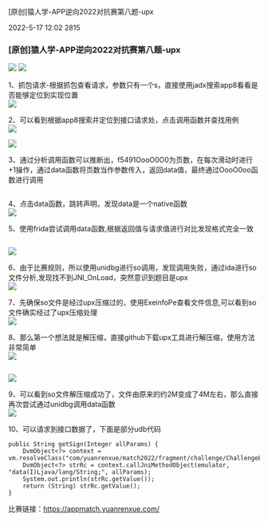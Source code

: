 \[原创\]猿人学-APP逆向2022对抗赛第八题-upx

2022-5-17 12:02 2815

### \[原创\]猿人学-APP逆向2022对抗赛第八题-upx

![](https://passport.kanxue.com/pc/view/img/star.gif)
![](https://passport.kanxue.com/pc/view/img/star.gif)

1、抓包请求-根据抓包查看请求，参数只有一个s，直接使用jadx搜索app8看看是否能够定位到实现位置  
![](https://bbs.pediy.com/upload/attach/202205/947138_ZXNPEDMYGMH5Y35.png)
  
2、可以看到根据app8搜索并定位到接口请求处，点击调用函数并查找用例  
![](https://bbs.pediy.com/upload/attach/202205/947138_SFVD2ZT2JGZ9CND.png)
  
![](https://bbs.pediy.com/upload/attach/202205/947138_AUU965RUKPAH3NP.png)
  
3、通过分析调用函数可以推断出，f5491OooO0O0为页数，在每次滑动时进行+1操作，通过data函数将页数当作参数传入，返回data值，最终通过OooO0oo函数进行调用

```

```

4、点击data函数，跳转声明，发现data是一个native函数  
![](https://bbs.pediy.com/upload/attach/202205/947138_3Z4V7TNCPNWASGU.png)
  
5、使用frida尝试调用data函数,根据返回值与请求值进行对比发现格式完全一致

```

```

![](https://bbs.pediy.com/upload/attach/202205/947138_WBBBFU7ANPYBXEU.png)
  
6、由于比赛规则，所以使用unidbg进行so调用，发现调用失败，通过ida进行so文件分析,发现找不到JNI\_OnLoad，突然意识到题目是upx  
![](https://bbs.pediy.com/upload/attach/202205/947138_N8MGYDUZBQUN4GM.png)
  
7、先确保so文件是经过upx压缩过的，使用ExeinfoPe查看文件信息,可以看到so文件确实经过了upx压缩处理  
![](https://bbs.pediy.com/upload/attach/202205/947138_UCNVMKMEH7AB5AJ.png)
  
8、那么第一个想法就是解压缩，直接github下载upx工具进行解压缩，使用方法非常简单  
![](https://bbs.pediy.com/upload/attach/202205/947138_QUNDVN433MRN8HY.png)

```

```

![](https://bbs.pediy.com/upload/attach/202205/947138_WFDYQ8NJ87BF3SJ.png)
  
9、可以看到so文件解压缩成功了，文件由原来的约2M变成了4M左右，那么直接再次尝试通过unidbg调用data函数  
![](https://bbs.pediy.com/upload/attach/202205/947138_CNT475D3F6KJZNP.png)
  
10、可以请求到接口数据了，下面是部分udb代码

```
public String getSign(Integer allParams) {
    DvmObject<?> context = vm.resolveClass("com/yuanrenxue/match2022/fragment/challenge/ChallengeEightFragment").newObject(null);
    DvmObject<?> strRc = context.callJniMethodObject(emulator, "data(I)Ljava/lang/String;", allParams);
    System.out.println(strRc.getValue());
    return (String) strRc.getValue();
}
```

比赛链接：https://appmatch.yuanrenxue.com/